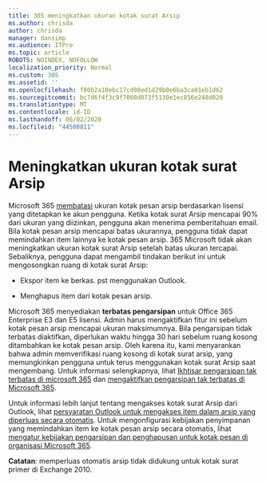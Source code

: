 ```yaml
---
title: 305 meningkatkan ukuran kotak surat Arsip
ms.author: chrisda
author: chrisda
manager: dansimp
ms.audience: ITPro
ms.topic: article
ROBOTS: NOINDEX, NOFOLLOW
localization_priority: Normal
ms.custom: 305
ms.assetid: ''
ms.openlocfilehash: f80b2a10ebc17cd98ed1d29b0e6ba3ca01eb1d62
ms.sourcegitcommit: bc7d6f4f3c9f7060d073f5130e1ec856e248d020
ms.translationtype: MT
ms.contentlocale: id-ID
ms.lasthandoff: 06/02/2020
ms.locfileid: "44508811"
---
```

# <a name="increase-the-archive-mailbox-size"></a>Meningkatkan ukuran kotak surat Arsip

Microsoft 365 [membatasi](https://docs.microsoft.com/office365/servicedescriptions/exchange-online-service-description/exchange-online-limits#mailbox-storage-limits) ukuran kotak pesan arsip berdasarkan lisensi yang ditetapkan ke akun pengguna. Ketika kotak surat Arsip mencapai 90% dari ukuran yang diizinkan, pengguna akan menerima pemberitahuan email. Bila kotak pesan arsip mencapai batas ukurannya, pengguna tidak dapat memindahkan item lainnya ke kotak pesan arsip. 365 Microsoft tidak akan meningkatkan ukuran kotak surat Arsip setelah batas ukuran tercapai. Sebaliknya, pengguna dapat mengambil tindakan berikut ini untuk mengosongkan ruang di kotak surat Arsip:

- Ekspor item ke berkas. pst menggunakan Outlook.

- Menghapus item dari kotak pesan arsip.

Microsoft 365 menyediakan **terbatas pengarsipan** untuk Office 365 Enterprise E3 dan E5 lisensi. Admin harus mengaktifkan fitur ini sebelum kotak pesan arsip mencapai ukuran maksimumnya. Bila pengarsipan tidak terbatas diaktifkan, diperlukan waktu hingga 30 hari sebelum ruang kosong ditambahkan ke kotak pesan arsip. Oleh karena itu, kami menyarankan bahwa admin memverifikasi ruang kosong di kotak surat arsip, yang memungkinkan pengguna untuk terus menggunakan kotak surat Arsip saat mengembang. Untuk informasi selengkapnya, lihat [Ikhtisar pengarsipan tak terbatas di microsoft 365](https://docs.microsoft.com/microsoft-365/compliance/unlimited-archiving) dan [mengaktifkan pengarsipan tak terbatas di Microsoft 365](https://docs.microsoft.com/microsoft-365/compliance/enable-unlimited-archiving).

Untuk informasi lebih lanjut tentang mengakses kotak surat Arsip dari Outlook, lihat [persyaratan Outlook untuk mengakses item dalam arsip yang diperluas secara otomatis](https://docs.microsoft.com/microsoft-365/compliance/unlimited-archiving#outlook-requirements-for-accessing-items-in-an-auto-expanded-archive). Untuk mengonfigurasi kebijakan penyimpanan yang memindahkan item ke kotak pesan arsip secara otomatis, lihat [mengatur kebijakan pengarsipan dan penghapusan untuk kotak pesan di organisasi Microsoft 365](https://docs.microsoft.com/microsoft-365/compliance/set-up-an-archive-and-deletion-policy-for-mailboxes).

**Catatan**: memperluas otomatis arsip tidak didukung untuk kotak surat primer di Exchange 2010.
